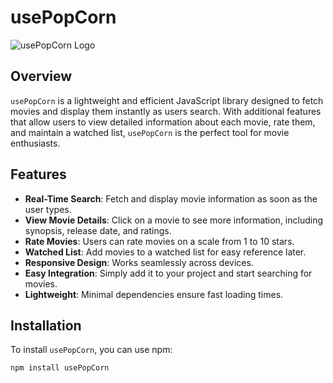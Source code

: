 # usePopCorn  

![usePopCorn Logo](path/to/your/logo.png) <!-- Optional: Replace with your project logo -->  

## Overview  

`usePopCorn` is a lightweight and efficient JavaScript library designed to fetch movies and display them instantly as users search. With additional features that allow users to view detailed information about each movie, rate them, and maintain a watched list, `usePopCorn` is the perfect tool for movie enthusiasts.  

## Features  

- **Real-Time Search**: Fetch and display movie information as soon as the user types.  
- **View Movie Details**: Click on a movie to see more information, including synopsis, release date, and ratings.  
- **Rate Movies**: Users can rate movies on a scale from 1 to 10 stars.  
- **Watched List**: Add movies to a watched list for easy reference later.  
- **Responsive Design**: Works seamlessly across devices.  
- **Easy Integration**: Simply add it to your project and start searching for movies.  
- **Lightweight**: Minimal dependencies ensure fast loading times.  

## Installation  

To install `usePopCorn`, you can use npm:  

```bash  
npm install usePopCorn  
